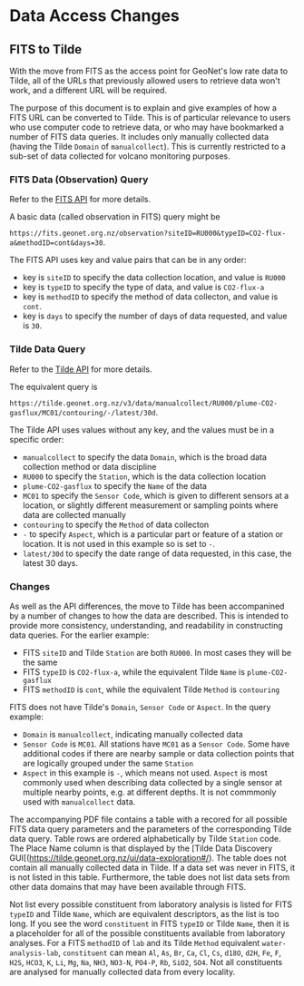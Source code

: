 # Data Access Changes

## FITS to Tilde

With the move from FITS as the access point for GeoNet's low rate data to Tilde, all of the URLs that previously
allowed users to retrieve data won't work, and a different URL will be required.

The purpose of this document is to explain and give examples of how a FITS URL can be converted to Tilde. This is
of particular relevance to users who use computer code to retrieve data, or who may have bookmarked a number of
FITS data queries. It includes only manually collected data (having the Tilde `Domain` of `manualcollect`). This 
is currently restricted to a sub-set of data collected for volcano monitoring purposes.

### FITS Data (Observation) Query

Refer to the [FITS API](https://fits.geonet.org.nz/api-docs/endpoint/observation) for more details.

A basic data (called observation in FITS) query might be

`https://fits.geonet.org.nz/observation?siteID=RU000&typeID=CO2-flux-a&methodID=cont&days=30`.

The FITS API uses key and value pairs that can be in any order:
- key is `siteID` to specify the data collection location, and value is `RU000`
- key is `typeID` to specify the type of data, and value is `CO2-flux-a`
- key is `methodID` to specify the method of data collecton, and value is `cont`.
- key is `days` to specify the number of days of data requested, and value is `30`.

### Tilde Data Query

Refer to the [Tilde API](https://tilde.geonet.org.nz/v3/api-docs/endpoint/data) for more details.

The equivalent query is

`https://tilde.geonet.org.nz/v3/data/manualcollect/RU000/plume-CO2-gasflux/MC01/contouring/-/latest/30d`.

The Tilde API uses values without any key, and the values must be in a specific order:
- `manualcollect` to specify the data `Domain`, which is the broad data collection method or data discipline
- `RU000` to specify the `Station`, which is the data collection location
- `plume-CO2-gasflux` to specify the `Name` of the data
- `MC01` to specify the `Sensor Code`, which is given to different sensors at a location, or slightly different measurement or sampling points where data are collected manually
- `contouring` to specify the `Method` of data collecton
- `-` to specify `Aspect`, which is a particular part or feature of a station or location. It is not used in this example so is set to `-`.
- `latest/30d` to specify the date range of data requested, in this case, the latest 30 days.

### Changes

As well as the API differences, the move to Tilde has been accompanined by a number of changes to how the data are described. This is intended to provide more consistency, understanding, and readability in constructing data queries.
For the earlier example:
- FITS `siteID` and Tilde `Station` are both `RU000`. In most cases they will be the same
- FITS `typeID` is `CO2-flux-a`, while the equivalent Tilde `Name` is `plume-CO2-gasflux`
- FITS `methodID` is `cont`, while the equivalent Tilde `Method` is `contouring`

FITS does not have Tilde's `Domain`, `Sensor Code` or `Aspect`. In the query example:
- `Domain` is `manualcollect`, indicating manually collected data
- `Sensor Code` is `MC01`. All stations have `MC01` as a `Sensor Code`. Some have additional codes if there are 
nearby sample or data collection points that are logically grouped under the same `Station`
- `Aspect` in this example is `-`, which means not used. `Aspect` is most commonly used when describing data collected
by a single sensor at multiple nearby points, e.g. at different depths. It is not commmonly used with `manualcollect`
data.

The accompanying PDF file contains a table with a recored for all possible FITS data query parameters and the
parameters of the corresponding Tilde data query. Table rows are ordered alphabetically by Tilde `Station` code.
The Place Name column is that displayed by the [Tilde Data Discovery GUI[(https://tilde.geonet.org.nz/ui/data-exploration#/).
The table does not contain all manually collected data in Tilde. If a data set was never in FITS, it is not listed in this
table. Furthermore, the table does not list data sets from other data domains that may have been available
through FITS.

Not list every possible constituent from laboratory analysis is listed for FITS `typeID` and Tilde `Name`,
which are equivalent descriptors, as the list is too long. If you see the word `constituent` in FITS `typeID` or Tilde `Name`,
then it is a placeholder for all of the possible constituents available from laboratory analyses.
For a FITS `methodID` of `lab` and its Tilde `Method` equivalent `water-analysis-lab`, `constituent` can mean
`Al`, `As`, `Br`, `Ca`, `Cl`, `Cs`, `d18O`, `d2H`, `Fe`, `F`, `H2S`, `HCO3`, `K`, `Li`, `Mg`, `Na`, `NH3`,
`NO3-N`, `PO4-P`, `Rb`, `SiO2`, `SO4`. Not all constituents are analysed for manually collected data from every locality.
